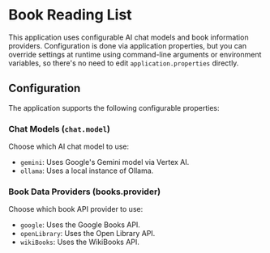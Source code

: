 # Book Reading List

This application uses configurable AI chat models and book information providers.
Configuration is done via application properties, but you can override settings at runtime 
using command-line arguments or environment variables, so there's no need to edit `application.properties` directly.

## Configuration

The application supports the following configurable properties:

### Chat Models (`chat.model`)
Choose which AI chat model to use:

- `gemini`: Uses Google's Gemini model via Vertex AI.
- `ollama`: Uses a local instance of Ollama.

### Book Data Providers (books.provider)
Choose which book API provider to use:

- `google`: Uses the Google Books API.
- `openLibrary`: Uses the Open Library API.
- `wikiBooks`: Uses the WikiBooks API.